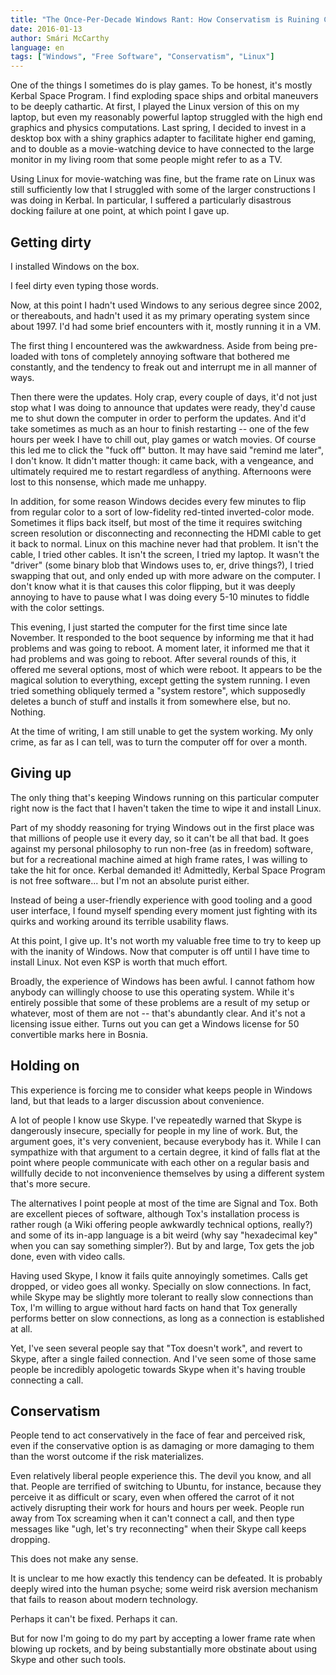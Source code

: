 ```yaml
---
title: "The Once-Per-Decade Windows Rant: How Conservatism is Ruining Computers"
date: 2016-01-13
author: Smári McCarthy
language: en
tags: ["Windows", "Free Software", "Conservatism", "Linux"]
---
```


One of the things I sometimes do is play games. To be honest, it's mostly Kerbal Space Program. I find exploding space ships and orbital maneuvers to be deeply cathartic. At first, I played the Linux version of this on my laptop, but even my reasonably powerful laptop struggled with the high end graphics and physics computations. Last spring, I decided to invest in a desktop box with a shiny graphics adapter to facilitate higher end gaming, and to double as a movie-watching device to have connected to the large monitor in my living room that some people might refer to as a TV.

Using Linux for movie-watching was fine, but the frame rate on Linux was still sufficiently low that I struggled with some of the larger constructions I was doing in Kerbal. In particular, I suffered a particularly disastrous docking failure at one point, at which point I gave up.

## Getting dirty

I installed Windows on the box.

I feel dirty even typing those words.

Now, at this point I hadn't used Windows to any serious degree since 2002, or thereabouts, and hadn't used it as my primary operating system since about 1997. I'd had some brief encounters with it, mostly running it in a VM.

The first thing I encountered was the awkwardness. Aside from being pre-loaded with tons of completely annoying software that bothered me constantly, and the tendency to freak out and interrupt me in all manner of ways.

Then there were the updates. Holy crap, every couple of days, it'd not just stop what I was doing to announce that updates were ready, they'd cause me to shut down the computer in order to perform the updates. And it'd take sometimes as much as an hour to finish restarting -- one of the few hours per week I have to chill out, play games or watch movies. Of course this led me to click the "fuck off" button. It may have said "remind me later", I don't know. It didn't matter though: it came back, with a vengeance, and ultimately required me to restart regardless of anything. Afternoons were lost to this nonsense, which made me unhappy.

In addition, for some reason Windows decides every few minutes to flip from regular color to a sort of low-fidelity red-tinted inverted-color mode. Sometimes it flips back itself, but most of the time it requires switching screen resolution or disconnecting and reconnecting the HDMI cable to get it back to normal. Linux on this machine never had that problem. It isn't the cable, I tried other cables. It isn't the screen, I tried my laptop. It wasn't the "driver" (some binary blob that Windows uses to, er, drive things?), I tried swapping that out, and only ended up with more adware on the computer. I don't know what it is that causes this color flipping, but it was deeply annoying to have to pause what I was doing every 5-10 minutes to fiddle with the color settings.

This evening, I just started the computer for the first time since late November. It responded to the boot sequence by informing me that it had problems and was going to reboot. A moment later, it informed me that it had problems and was going to reboot. After several rounds of this, it offered me several options, most of which were reboot. It appears to be the magical solution to everything, except getting the system running. I even tried something obliquely termed a "system restore", which supposedly deletes a bunch of stuff and installs it from somewhere else, but no. Nothing.

At the time of writing, I am still unable to get the system working. My only crime, as far as I can tell, was to turn the computer off for over a month.


## Giving up

The only thing that's keeping Windows running on this particular computer right now is the fact that I haven't taken the time to wipe it and install Linux.

Part of my shoddy reasoning for trying Windows out in the first place was that millions of people use it every day, so it can't be all that bad. It goes against my personal philosophy to run non-free (as in freedom) software, but for a recreational machine aimed at high frame rates, I was willing to take the hit for once. Kerbal demanded it! Admittedly, Kerbal Space Program is not free software... but I'm not an absolute purist either.

Instead of being a user-friendly experience with good tooling and a good user interface, I found myself spending every moment just fighting with its quirks and working around its terrible usability flaws.

At this point, I give up. It's not worth my valuable free time to try to keep up with the inanity of Windows. Now that computer is off until I have time to install Linux. Not even KSP is worth that much effort.

Broadly, the experience of Windows has been awful. I cannot fathom how anybody can willingly choose to use this operating system. While it's entirely possible that some of these problems are a result of my setup or whatever, most of them are not -- that's abundantly clear. And it's not a licensing issue either. Turns out you can get a Windows license for 50 convertible marks here in Bosnia.

## Holding on

This experience is forcing me to consider what keeps people in Windows land, but that leads to a larger discussion about convenience.

A lot of people I know use Skype. I've repeatedly warned that Skype is dangerously insecure, specially for people in my line of work. But, the argument goes, it's very convenient, because everybody has it. While I can sympathize with that argument to a certain degree, it kind of falls flat at the point where people communicate with each other on a regular basis and willfully decide to not inconvenience themselves by using a different system that's more secure.

The alternatives I point people at most of the time are Signal and Tox. Both are excellent pieces of software, although Tox's installation process is rather rough (a Wiki offering people awkwardly technical options, really?) and some of its in-app language is a bit weird (why say "hexadecimal key" when you can say something simpler?). But by and large, Tox gets the job done, even with video calls.

Having used Skype, I know it fails quite annoyingly sometimes. Calls get dropped, or video goes all wonky. Specially on slow connections. In fact, while Skype may be slightly more tolerant to really slow connections than Tox, I'm willing to argue without hard facts on hand that Tox generally performs better on slow connections, as long as a connection is established at all.

Yet, I've seen several people say that "Tox doesn't work", and revert to Skype, after a single failed connection. And I've seen some of those same people be incredibly apologetic towards Skype when it's having trouble connecting a call.


## Conservatism

People tend to act conservatively in the face of fear and perceived risk, even if the conservative option is as damaging or more damaging to them than the worst outcome if the risk materializes.

Even relatively liberal people experience this. The devil you know, and all that. People are terrified of switching to Ubuntu, for instance, because they perceive it as difficult or scary, even when offered the carrot of it not actively disrupting their work for hours and hours per week. People run away from Tox screaming when it can't connect a call, and then type messages like "ugh, let's try reconnecting" when their Skype call keeps dropping.

This does not make any sense.

It is unclear to me how exactly this tendency can be defeated. It is probably deeply wired into the human psyche; some weird risk aversion mechanism that fails to reason about modern technology.

Perhaps it can't be fixed. Perhaps it can.

But for now I'm going to do my part by accepting a lower frame rate when blowing up rockets, and by being substantially more obstinate about using Skype and other such tools.
